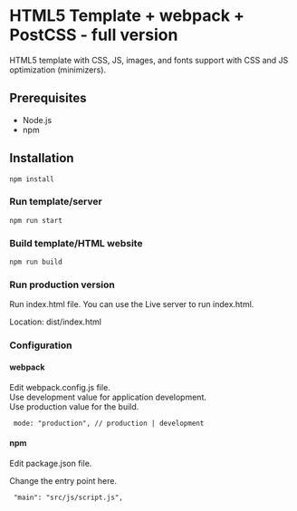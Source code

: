 # HTML5 Template + webpack + PostCSS - full version

HTML5 template with CSS, JS, images, and fonts support with CSS and JS optimization (minimizers).

## Prerequisites

- Node.js
- npm

## Installation

```npm install```

### Run template/server

``` npm run start ```

### Build template/HTML website

``` npm run build ```

### Run production version

Run index.html file.
You can use the Live server to run index.html.

Location: dist/index.html

### Configuration

#### webpack 

Edit webpack.config.js file.<br>
Use development value for application development.<br>
Use production value for the build.

``` mode: "production", // production | development```

#### npm 

Edit package.json file.

Change the entry point here.

``` "main": "src/js/script.js",```